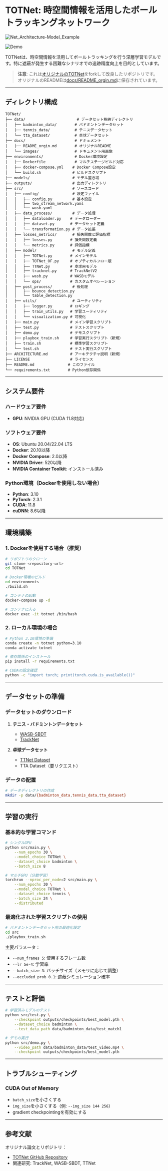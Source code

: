 # TOTNet: 時空間情報を活用したボールトラッキングネットワーク

![Net_Architecture-Model_Example](https://github.com/user-attachments/assets/77b3a677-489b-4ee8-b41b-21c46d08c18c)

![Demo](./docs/images/TOTNet_Example.gif)

TOTNetは、時空間情報を活用してボールトラッキングを行う深層学習モデルです。特に遮蔽が発生する困難なシナリオでの追跡精度向上を目的としています。

> **注意**: これは[オリジナルのTOTNet](https://github.com/AugustRushG/TOTNet)をforkして改良したリポジトリです。  
> オリジナルのREADMEは[docs/README_orgin.md](./docs/README_orgin.md)に保存されています。

---

## ディレクトリ構成

```
TOTNet/
├── data/                       # データセット格納ディレクトリ
│   ├── badminton_data/        # バドミントンデータセット
│   ├── tennis_data/           # テニスデータセット
│   └── tta_dataset/           # 卓球データセット
├── docs/                      # ドキュメント
│   ├── README_orgin.md        # オリジナルREADME
│   └── images/                # ドキュメント用画像
├── environments/              # Docker環境設定
│   ├── Dockerfile             # マルチステージビルド対応
│   ├── docker-compose.yml    # Docker Compose設定
│   └── build.sh              # ビルドスクリプト
├── models/                   # モデル置き場
├── outputs/                  # 出力ディレクトリ
├── src/                      # ソースコード
│   ├── config/               # 設定ファイル
│   │   ├── config.py         # 基本設定
│   │   ├── two_stream_network.yaml
│   │   └── wasb.yaml
│   ├── data_process/         # データ処理
│   │   ├── dataloader.py    # データローダー
│   │   ├── dataset.py       # データセット定義
│   │   └── transformation.py # データ拡張
│   ├── losses_metrics/       # 損失関数と評価指標
│   │   ├── losses.py        # 損失関数定義
│   │   └── metrics.py       # 評価指標
│   ├── model/                # モデル定義
│   │   ├── TOTNet.py        # メインモデル
│   │   ├── TOTNet_OF.py     # オプティカルフロー版
│   │   ├── TTNet.py         # 卓球用モデル
│   │   ├── tracknet.py      # TrackNetV2
│   │   ├── wasb.py          # WASBモデル
│   │   └── ops/             # カスタムオペレーション
│   ├── post_process/         # 後処理
│   │   ├── bounce_detection.py
│   │   └── table_detection.py
│   ├── utils/                # ユーティリティ
│   │   ├── logger.py        # ロギング
│   │   ├── train_utils.py   # 学習ユーティリティ
│   │   └── visualization.py # 可視化
│   ├── main.py              # メイン学習スクリプト
│   ├── test.py              # テストスクリプト
│   ├── demo.py              # デモスクリプト
│   ├── playbox_train.sh     # 学習実行スクリプト（新規）
│   ├── train.sh             # 標準学習スクリプト
│   └── test.sh              # テスト実行スクリプト
├── ARCHITECTURE.md          # アーキテクチャ説明（新規）
├── LICENSE                  # ライセンス
├── README.md               # このファイル
└── requirements.txt        # Python依存関係
```

---

## システム要件

### ハードウェア要件

- **GPU**: NVIDIA GPU (CUDA 11.8対応)

### ソフトウェア要件

- **OS**: Ubuntu 20.04/22.04 LTS
- **Docker**: 20.10以降
- **Docker Compose**: 2.0以降
- **NVIDIA Driver**: 520以降
- **NVIDIA Container Toolkit**: インストール済み

### Python環境（Dockerを使用しない場合）

- **Python**: 3.10
- **PyTorch**: 2.3.1
- **CUDA**: 11.8
- **cuDNN**: 8.6以降

---

## 環境構築

### 1. Dockerを使用する場合（推奨）

```bash
# リポジトリのクローン
git clone <repository-url>
cd TOTNet

# Docker環境のビルド
cd environments
./build.sh

# コンテナの起動
docker-compose up -d

# コンテナに入る
docker exec -it totnet /bin/bash
```

### 2. ローカル環境の場合

```bash
# Python 3.10環境の準備
conda create -n totnet python=3.10
conda activate totnet

# 依存関係のインストール
pip install -r requirements.txt

# CUDAの設定確認
python -c "import torch; print(torch.cuda.is_available())"
```

---

## データセットの準備

### データセットのダウンロード

1. **テニス・バドミントンデータセット**

   - [WASB-SBDT](https://github.com/nttcom/WASB-SBDT/blob/main/GET_STARTED.md)
   - [TrackNet](https://gitlab.nol.cs.nycu.edu.tw/open-source/TrackNet)

2. **卓球データセット**
   - [TTNet Dataset](https://github.com/maudzung/TTNet-Real-time-Analysis-System-for-Table-Tennis-Pytorch/tree/master/prepare_dataset)
   - TTA Dataset（要リクエスト）

### データの配置

```bash
# データディレクトリの作成
mkdir -p data/{badminton_data,tennis_data,tta_dataset}
```

---

## 学習の実行

### 基本的な学習コマンド

```bash
# シングルGPU
python src/main.py \
    --num_epochs 30 \
    --model_choice TOTNet \
    --dataset_choice badminton \
    --batch_size 8

# マルチGPU（分散学習）
torchrun --nproc_per_node=2 src/main.py \
    --num_epochs 30 \
    --model_choice TOTNet \
    --dataset_choice tennis \
    --batch_size 24 \
    --distributed
```

### 最適化された学習スクリプトの使用

```bash
# バドミントンデータセット用の最適化設定
cd src
./playbox_train.sh
```

主要パラメータ：

- `--num_frames 5`: 使用するフレーム数
- `--lr 5e-4`: 学習率
- `--batch_size 3`: バッチサイズ（メモリに応じて調整）
- `--occluded_prob 0.1`: 遮蔽シミュレーション確率

---

## テストと評価

```bash
# 学習済みモデルのテスト
python src/test.py \
    --checkpoint outputs/checkpoints/best_model.pth \
    --dataset_choice badminton \
    --test_data_path data/badminton_data/test_match1

# デモの実行
python src/demo.py \
    --video_path data/badminton_data/test_video.mp4 \
    --checkpoint outputs/checkpoints/best_model.pth
```

---

## トラブルシューティング

### CUDA Out of Memory

- `batch_size`を小さくする
- `img_size`を小さくする（例: `--img_size 144 256`）
- gradient checkpointingを有効にする

---

## 参考文献

オリジナル論文とリポジトリ：

- [TOTNet GitHub Repository](https://github.com/AugustRushG/TOTNet)
- 関連研究: TrackNet, WASB-SBDT, TTNet

